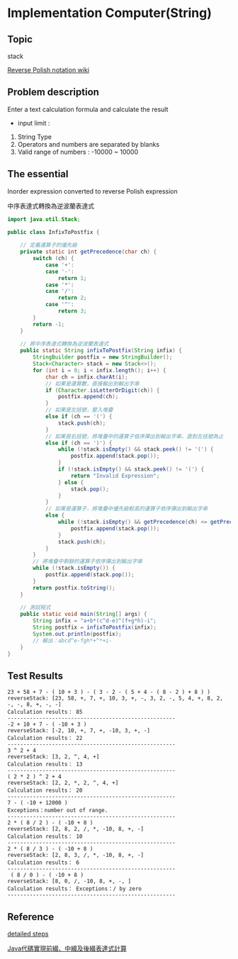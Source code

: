 # Implementation Computer(String)

## Topic

stack

[Reverse Polish notation wiki](https://en.wikipedia.org/wiki/Reverse_Polish_notation)

## Problem description

Enter a text calculation formula and calculate the result

* input limit :
1. String Type
2. Operators and numbers are separated by blanks
3. Valid range of numbers : -10000 ~ 10000

## The essential

Inorder expression converted to reverse Polish expression

中序表達式轉換為逆波蘭表達式

```java
import java.util.Stack;

public class InfixToPostfix {
    
    // 定義運算子的優先級
    private static int getPrecedence(char ch) {
        switch (ch) {
            case '+':
            case '-':
                return 1;
            case '*':
            case '/':
                return 2;
            case '^':
                return 3;
        }
        return -1;
    }
    
    // 將中序表達式轉換為逆波蘭表達式
    public static String infixToPostfix(String infix) {
        StringBuilder postfix = new StringBuilder();
        Stack<Character> stack = new Stack<>();
        for (int i = 0; i < infix.length(); i++) {
            char ch = infix.charAt(i);
            // 如果是運算數，直接輸出到輸出字串
            if (Character.isLetterOrDigit(ch)) {
                postfix.append(ch);
            }
            // 如果是左括號，壓入堆疊
            else if (ch == '(') {
                stack.push(ch);
            }
            // 如果是右括號，將堆疊中的運算子依序彈出到輸出字串，直到左括號為止
            else if (ch == ')') {
                while (!stack.isEmpty() && stack.peek() != '(') {
                    postfix.append(stack.pop());
                }
                if (!stack.isEmpty() && stack.peek() != '(') {
                    return "Invalid Expression";
                } else {
                    stack.pop();
                }
            }
            // 如果是運算子，將堆疊中優先級較高的運算子依序彈出到輸出字串
            else {
                while (!stack.isEmpty() && getPrecedence(ch) <= getPrecedence(stack.peek())) {
                    postfix.append(stack.pop());
                }
                stack.push(ch);
            }
        }
        // 將堆疊中剩餘的運算子依序彈出到輸出字串
        while (!stack.isEmpty()) {
            postfix.append(stack.pop());
        }
        return postfix.toString();
    }
    
    // 測試程式
    public static void main(String[] args) {
        String infix = "a+b*(c^d-e)^(f+g*h)-i";
        String postfix = infixToPostfix(infix);
        System.out.println(postfix);
        // 輸出：abcd^e-fgh*+^*+i-
    }
}
```

## Test Results
```
23 + 58 + 7 - ( 10 + 3 ) - ( 3 - 2 - ( 5 + 4 - ( 8 - 2 ) + 8 ) )
reverseStack: [23, 58, +, 7, +, 10, 3, +, -, 3, 2, -, 5, 4, +, 8, 2, -, -, 8, +, -, -]
Calculation results： 85
-----------------------------------------------------
-2 + 10 + 7 - ( -10 + 3 ) 
reverseStack: [-2, 10, +, 7, +, -10, 3, +, -]
Calculation results： 22
-----------------------------------------------------
3 ^ 2 + 4
reverseStack: [3, 2, ^, 4, +]
Calculation results： 13
-----------------------------------------------------
( 2 * 2 ) ^ 2 + 4
reverseStack: [2, 2, *, 2, ^, 4, +]
Calculation results： 20
-----------------------------------------------------
7 - ( -10 + 12000 )
Exceptions：number out of range.
-----------------------------------------------------
2 * ( 8 / 2 ) - ( -10 + 8 )
reverseStack: [2, 8, 2, /, *, -10, 8, +, -]
Calculation results： 10
-----------------------------------------------------
2 * ( 8 / 3 ) - ( -10 + 8 )
reverseStack: [2, 8, 3, /, *, -10, 8, +, -]
Calculation results： 6
-----------------------------------------------------
 ( 8 / 0 ) - ( -10 + 8 )
reverseStack: [8, 0, /, -10, 8, +, -, ]
Calculation results： Exceptions：/ by zero
-----------------------------------------------------
```

## Reference

[detailed steps](https://blog.hackerpie.com/posts/algorithms/queue-and-stack/reverse-polish-representation/#%E4%BB%8E%E4%B8%AD%E7%BC%80%E8%A1%A8%E8%BE%BE%E5%BC%8F%E8%AF%B4%E8%B5%B7
)

[Java代碼實現前綴、中綴及後綴表達式計算](https://blog.csdn.net/Tian208/article/details/125952301?spm=1001.2101.3001.6650.1&utm_medium=distribute.pc_relevant.none-task-blog-2%7Edefault%7ECTRLIST%7ERate-1-125952301-blog-108881680.235%5Ev32%5Epc_relevant_increate_t0_download_v2&depth_1-utm_source=distribute.pc_relevant.none-task-blog-2%7Edefault%7ECTRLIST%7ERate-1-125952301-blog-108881680.235%5Ev32%5Epc_relevant_increate_t0_download_v2&utm_relevant_index=2)
